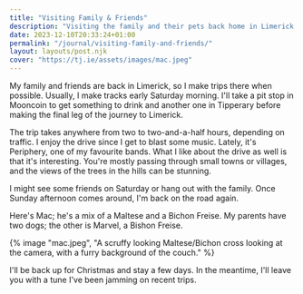 ```yaml
---
title: "Visiting Family & Friends"
description: "Visiting the family and their pets back home in Limerick."
date: 2023-12-10T20:33:24+01:00
permalink: "/journal/visiting-family-and-friends/"
layout: layouts/post.njk
cover: "https://tj.ie/assets/images/mac.jpeg"
---
```


My family and friends are back in Limerick, so I make trips there when possible. Usually, I make tracks early Saturday morning. I'll take a pit stop in Mooncoin to get something to drink and another one in Tipperary before making the final leg of the journey to Limerick.

The trip takes anywhere from two to two-and-a-half hours, depending on traffic. I enjoy the drive since I get to blast some music. Lately, it's Periphery, one of my favourite bands. What I like about the drive as well is that it's interesting. You're mostly passing through small towns or villages, and the views of the trees in the hills can be stunning.

I might see some friends on Saturday or hang out with the family. Once Sunday afternoon comes around, I'm back on the road again.

Here's Mac; he's a mix of a Maltese and a Bichon Freise. My parents have two dogs; the other is Marvel, a Bishon Freise.

{% image "mac.jpeg", "A scruffy looking Maltese/Bichon cross looking at the camera, with a furry background of the couch." %}

I'll be back up for Christmas and stay a few days. In the meantime, I'll leave you with a tune I've been jamming on recent trips.

<lite-youtube videoid="Ppg8kpG-lio" playlabel="Play: Atropos by Periphery"></lite-youtube>
